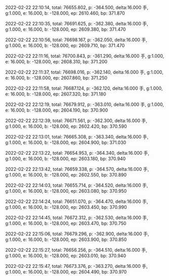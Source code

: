 2022-02-22 22:10:14, total: 76655.802, p: -364.500, delta:16.000 手, g:1.000, e: 16.000, b: -128.000, ep: 2610.460, bp: 371.870

2022-02-22 22:10:35, total: 76691.625, p: -362.380, delta:16.000 手, g:1.000, e: 16.000, b: -128.000, ep: 2609.380, bp: 371.470

2022-02-22 22:10:56, total: 76698.167, p: -362.050, delta:16.000 手, g:1.000, e: 16.000, b: -128.000, ep: 2609.710, bp: 371.470

2022-02-22 22:11:16, total: 76700.843, p: -361.290, delta:16.000 手, g:1.000, e: 16.000, b: -128.000, ep: 2608.310, bp: 371.200

2022-02-22 22:11:37, total: 76698.016, p: -362.140, delta:16.000 手, g:1.000, e: 16.000, b: -128.000, ep: 2607.860, bp: 371.250

2022-02-22 22:11:58, total: 76687.124, p: -362.120, delta:16.000 手, g:1.000, e: 16.000, b: -128.000, ep: 2607.320, bp: 371.180

2022-02-22 22:12:19, total: 76679.912, p: -363.010, delta:16.000 手, g:1.000, e: 16.000, b: -128.000, ep: 2604.190, bp: 370.900

2022-02-22 22:12:39, total: 76671.561, p: -362.300, delta:16.000 手, g:1.000, e: 16.000, b: -128.000, ep: 2602.420, bp: 370.590

2022-02-22 22:13:01, total: 76665.308, p: -363.340, delta:16.000 手, g:1.000, e: 16.000, b: -128.000, ep: 2604.900, bp: 371.030

2022-02-22 22:13:22, total: 76654.953, p: -364.340, delta:16.000 手, g:1.000, e: 16.000, b: -128.000, ep: 2603.180, bp: 370.940

2022-02-22 22:13:42, total: 76659.338, p: -364.570, delta:16.000 手, g:1.000, e: 16.000, b: -128.000, ep: 2602.550, bp: 370.890

2022-02-22 22:14:03, total: 76655.714, p: -364.520, delta:16.000 手, g:1.000, e: 16.000, b: -128.000, ep: 2603.080, bp: 370.950

2022-02-22 22:14:24, total: 76651.070, p: -364.470, delta:16.000 手, g:1.000, e: 16.000, b: -128.000, ep: 2603.450, bp: 370.990

2022-02-22 22:14:45, total: 76672.312, p: -362.530, delta:16.000 手, g:1.000, e: 16.000, b: -128.000, ep: 2603.470, bp: 370.750

2022-02-22 22:15:06, total: 76679.296, p: -362.900, delta:16.000 手, g:1.000, e: 16.000, b: -128.000, ep: 2603.900, bp: 370.850

2022-02-22 22:15:27, total: 76656.256, p: -364.510, delta:16.000 手, g:1.000, e: 16.000, b: -128.000, ep: 2603.010, bp: 370.940

2022-02-22 22:15:47, total: 76673.376, p: -363.270, delta:16.000 手, g:1.000, e: 16.000, b: -128.000, ep: 2604.490, bp: 370.970